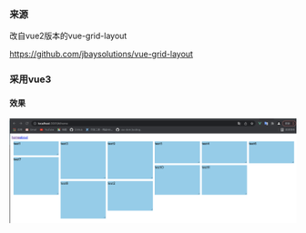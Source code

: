 ### 来源
改自vue2版本的vue-grid-layout

https://github.com/jbaysolutions/vue-grid-layout

### 采用vue3

#### 效果
![alt result](/result.png)